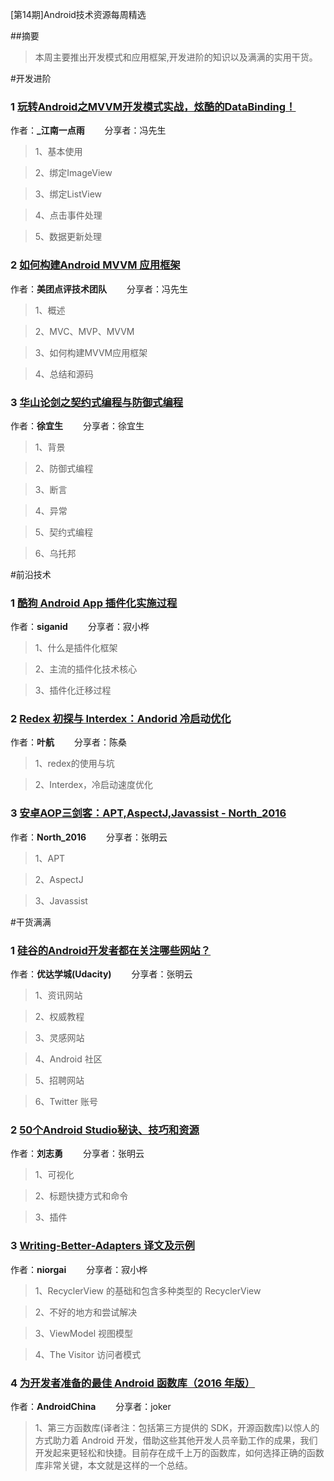 [第14期]Android技术资源每周精选

##摘要

>本周主要推出开发模式和应用框架,开发进阶的知识以及满满的实用干货。

#开发进阶

### 1 [玩转Android之MVVM开发模式实战，炫酷的DataBinding！](http://blog.csdn.net/u012702547/article/details/52077515)

作者：**_江南一点雨** &emsp;&emsp;分享者：冯先生

>1、基本使用

>2、绑定ImageView

>3、绑定ListView

>4、点击事件处理

>5、数据更新处理

### 2 [如何构建Android MVVM 应用框架](https://zhuanlan.zhihu.com/p/23772285?from=groupmessage)

作者：**美团点评技术团队** &emsp;&emsp;分享者：冯先生

>1、概述

>2、MVC、MVP、MVVM

>3、如何构建MVVM应用框架

>4、总结和源码

### 3 [华山论剑之契约式编程与防御式编程](http://mp.weixin.qq.com/s?__biz=MzAxNzMxNzk5OQ==&mid=2649484921&idx=1&sn=20ea6aade3630d7b3b34047484a09474&chksm=83f82779b48fae6f7de6ab1c071d57c62db04e3602e6817017bee3df08c770b163d4e764019d&mpshare=1&scene=1&srcid=1121imhoLO1mcx80ioTIHVDm#rd)

作者：**徐宜生** &emsp;&emsp;分享者：徐宜生

>1、背景

>2、防御式编程

>3、断言

>4、异常

>5、契约式编程

>6、乌托邦

#前沿技术

### 1 [酷狗 Android App 插件化实施过程](http://www.diycode.cc/topics/442)

作者：**siganid** &emsp;&emsp;分享者：寂小桦

>1、什么是插件化框架

>2、主流的插件化技术核心

>3、插件化迁移过程

### 2 [Redex 初探与 Interdex：Andorid 冷启动优化](http://mp.weixin.qq.com/s?__biz=MzA3NTYzODYzMg==&mid=2653578240&idx=1&sn=b6a721e3eb0b3b0ee3ecb427452ef60e&chksm=84b3b607b3c43f11ad53b6338d11f22e9727b6bc7a2c7ca5aa899dbec5da4527cc8bc3e830cb&mpshare=1&scene=1&srcid=1124UVhpF4K7Ii8PHKxYpE7e#rd)

作者：**叶航** &emsp;&emsp;分享者：陈桑

>1、redex的使用与坑

>2、Interdex，冷启动速度优化

### 3 [安卓AOP三剑客：APT,AspectJ,Javassist - North_2016](http://www.jianshu.com/p/dca3e2c8608a?from=groupmessage)

作者：**North_2016** &emsp;&emsp;分享者：张明云

>1、APT

>2、AspectJ

>3、Javassist

#干货满满

### 1 [硅谷的Android开发者都在关注哪些网站？](https://zhuanlan.zhihu.com/p/23927957?from=groupmessage)

作者：**优达学城(Udacity)** &emsp;&emsp;分享者：张明云

>1、资讯网站

>2、权威教程

>3、灵感网站

>4、Android 社区

>5、招聘网站

>6、Twitter 账号

### 2 [50个Android Studio秘诀、技巧和资源](http://mp.weixin.qq.com/s?__biz=MzA3ODg4MDk0Ng==&mid=2651112873&idx=1&sn=667188f0f320a4c0550340138783aae3&chksm=844c6c74b33be562f6ffc012426ccf7e0d4be8ac7d1ef5144e412d62dab269cda5ee62c2d055&mpshare=1&scene=1&srcid=1119JgInOGTfiCute6GqZXjd#rd)

作者：**刘志勇** &emsp;&emsp;分享者：张明云

>1、可视化

>2、标题快捷方式和命令

>3、插件

### 3 [Writing-Better-Adapters 译文及示例](http://www.diycode.cc/topics/455)

作者：**niorgai** &emsp;&emsp;分享者：寂小桦

>1、RecyclerView 的基础和包含多种类型的 RecyclerView

>2、不好的地方和尝试解决

>3、ViewModel 视图模型

>4、The Visitor 访问者模式

### 4 [为开发者准备的最佳 Android 函数库（2016 年版）](http://www.androidchina.net/5922.html)

作者：**AndroidChina** &emsp;&emsp;分享者：joker

>1、第三方函数库(译者注：包括第三方提供的 SDK，开源函数库)以惊人的方式助力着 Android 开发，借助这些其他开发人员辛勤工作的成果，我们开发起来更轻松和快捷。目前存在成千上万的函数库，如何选择正确的函数库非常关键，本文就是这样的一个总结。


